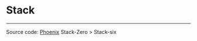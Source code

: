 # Stack 
-----
Source code: [Phoenix](https://exploit.education/phoenix/getting-started/)
Stack-Zero > Stack-six
